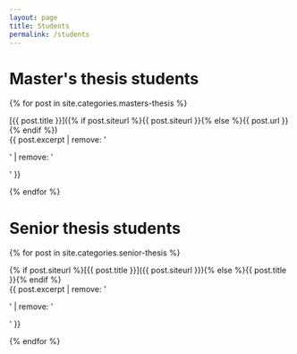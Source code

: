```yaml
---
layout: page
title: Students
permalink: /students
---
```


# Master's thesis students

{% for post in site.categories.masters-thesis %}

[{{ post.title }}]({% if post.siteurl %}{{ post.siteurl }}{% else %}{{ post.url }}{% endif %})  
{{ post.excerpt | remove: '<p>' | remove: '</p>' }}

{% endfor %}

# Senior thesis students

{% for post in site.categories.senior-thesis %}

{% if post.siteurl %}[{{ post.title }}]({{ post.siteurl }}){% else %}{{ post.title }}{% endif %}  
{{ post.excerpt | remove: '<p>' | remove: '</p>' }}

{% endfor %}